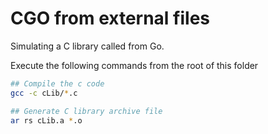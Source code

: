 
# CGO from external files

Simulating a C library called from Go.

Execute the following commands from the root of this folder
```bash
## Compile the c code
gcc -c cLib/*.c

## Generate C library archive file
ar rs cLib.a *.o
```